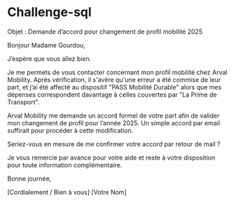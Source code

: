 # Challenge-sql

Objet : Demande d’accord pour changement de profil mobilité 2025

Bonjour Madame Gourdou,

J’espère que vous allez bien.

Je me permets de vous contacter concernant mon profil mobilité chez Arval Mobility. Après vérification, il s'avère qu'une erreur a été commise de leur part, et j’ai été affecté au dispositif "PASS Mobilité Durable" alors que mes dépenses correspondent davantage à celles couvertes par "La Prime de Transport".

Arval Mobility me demande un accord formel de votre part afin de valider mon changement de profil pour l’année 2025. Un simple accord par email suffirait pour procéder à cette modification.

Seriez-vous en mesure de me confirmer votre accord par retour de mail ?

Je vous remercie par avance pour votre aide et reste à votre disposition pour toute information complémentaire.

Bonne journée,

[Cordialement / Bien à vous]
[Votre Nom]
